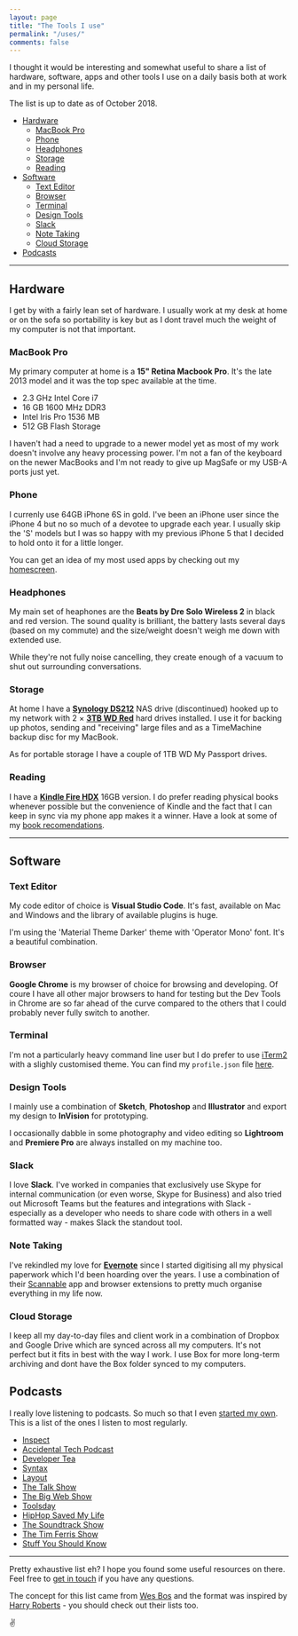 ```yaml
---
layout: page
title: "The Tools I use"
permalink: "/uses/"
comments: false
---
```


I thought it would be interesting and somewhat useful to share a list of hardware, software, apps and other tools I use on a daily basis both at work and in my personal life.

The list is up to date as of October 2018.

- [Hardware](#hardware)
  - [MacBook Pro](#macbook-pro)
  - [Phone](#phone)
  - [Headphones](#headphones)
  - [Storage](#storage)
  - [Reading](#reading)
- [Software](#software)
  - [Text Editor](#text-editor)
  - [Browser](#browser)
  - [Terminal](#terminal)
  - [Design Tools](#design-tools)
  - [Slack](#slack)
  - [Note Taking](#note-taking)
  - [Cloud Storage](#cloud-storage)
- [Podcasts](#podcasts)


---


## Hardware
I get by with a fairly lean set of hardware. I usually work at my desk at home or on the sofa so portability is key but as I dont travel much the weight of my computer is not that important.

### MacBook Pro
My primary computer at home is a **15" Retina Macbook Pro**. It's the late 2013 model and it was the top spec available at the time.
- 2.3 GHz Intel Core i7
- 16 GB 1600 MHz DDR3
- Intel Iris Pro 1536 MB
- 512 GB Flash Storage

I haven't had a need to upgrade to a newer model yet as most of my work doesn't involve any heavy processing power. I'm not a fan of the keyboard on the newer MacBooks and I'm not ready to give up MagSafe or my USB-A ports just yet.

### Phone
I currenly use 64GB iPhone 6S in gold. I've been an iPhone user since the iPhone 4 but no so much of a devotee to upgrade each year. I usually skip the 'S' models but I was so happy with my previous iPhone 5 that I decided to hold onto it for a little longer.

You can get an idea of my most used apps by checking out my [homescreen](http://homescreen.me/ajaykarwal).

### Headphones
My main set of heaphones are the **Beats by Dre Solo Wireless 2** in black and red version. The sound quality is brilliant, the battery lasts several days (based on my commute) and the size/weight doesn't weigh me down with extended use.

While they're not fully noise cancelling, they create enough of a vacuum to shut out surrounding conversations.

### Storage
At home I have a **[Synology DS212](http://amzn.to/2cYdXyb)** NAS drive (discontinued) hooked up to my network with 2 &times; **[3TB WD Red](http://amzn.to/2cKr2aX)** hard drives installed. I use it for backing up photos, sending and "receiving" large files and as a TimeMachine backup disc for my MacBook.

As for portable storage I have a couple of 1TB WD My Passport drives.

### Reading
I have a **[Kindle Fire HDX](http://amzn.to/2chJzcz)** 16GB version. I do prefer reading physical books whenever possible but the convenience of Kindle and the fact that I can keep in sync via my phone app makes it a winner. Have a look at some of my [book recomendations](/reading-list/).

---

## Software

### Text Editor

My code editor of choice is **Visual Studio Code**. It's fast, available on Mac and Windows and the library of available plugins is huge. 

I'm using the 'Material Theme Darker' theme with 'Operator Mono' font. It's a beautiful combination.

### Browser

**Google Chrome** is my browser of choice for browsing and developing. Of coure I have all other major browsers to hand for testing but the Dev Tools in Chrome are so far ahead of the curve compared to the others that I could probably never fully switch to another.

### Terminal

I'm not a particularly heavy command line user but I do prefer to use [iTerm2](https://www.iterm2.com) with a slighly customised theme. You can find my `profile.json` file [here](https://github.com/ajaykarwal/iterm-profile).

### Design Tools
I mainly use a combination of **Sketch**, **Photoshop** and **Illustrator** and export my design to **InVision** for prototyping.

I occasionally dabble in some photography and video editing so **Lightroom** and **Premiere Pro** are always installed on my machine too.


### Slack

I love **Slack**. I've worked in companies that exclusively use Skype for internal communication (or even worse, Skype for Business) and also tried out Microsoft Teams but the features and integrations with Slack - especially as a developer who needs to share code with others in a well formatted way - makes Slack the standout tool.


### Note Taking

I've rekindled my love for **[Evernote](http://www.evernote.com/)** since I started digitising all my physical paperwork which I'd been hoarding over the years. I use a combination of their [Scannable](https://evernote.com/products/scannable) app and browser extensions to pretty much organise everything in my life now.

### Cloud Storage

I keep all my day-to-day files and client work in a combination of Dropbox and Google Drive which are synced across all my computers. It's not perfect but it fits in best with the way I work. I use Box for more long-term archiving and dont have the Box folder synced to my computers.


## Podcasts

I really love listening to podcasts. So much so that I even [started my own](http://inspect.fm). This is a list of the ones I listen to most regularly.

- [Inspect](http://inspect.fm)
- [Accidental Tech Podcast](http://atp.fm)
- [Developer Tea](https://spec.fm/podcasts/developer-tea)
- [Syntax](http://syntax.fm/)
- [Layout](http://layout.fm/)
- [The Talk Show](https://daringfireball.net/thetalkshow)
- [The Big Web Show](http://5by5.tv/bigwebshow)
- [Toolsday](http://toolsday.io/)
- [HipHop Saved My Life](https://audioboom.com/channel/romeshranganathan)
- [The Soundtrack Show](https://www.soundtrackpodcast.com/)
- [The Tim Ferris Show](https://tim.blog/podcast/)
- [Stuff You Should Know](https://www.stuffyoushouldknow.com/podcasts)

---

Pretty exhaustive list eh? I hope you found some useful resources on there. Feel free to [get in touch](/contact/) if you have any questions.

The concept for this list came from [Wes Bos](http://wesbos.com/uses/) and the format was inspired by [Harry Roberts](https://csswizardry.com/uses/) - you should check out their lists too.

:v:
